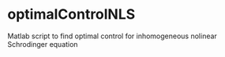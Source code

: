 # optimalControlNLS
 Matlab script to find optimal control for inhomogeneous nolinear Schrodinger equation
